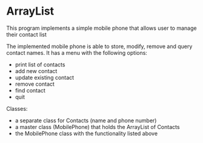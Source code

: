# ArrayList
This program implements a simple mobile phone that allows user to manage their contact list

The implemented mobile phone is able to store, modify, remove and query contact names. 
It has a menu with the following options: 
- print list of contacts
- add new contact
- update existing contact
- remove contact
- find contact
- quit

Classes:
- a separate class for Contacts (name and phone number)
- a master class (MobilePhone) that holds the ArrayList of Contacts
- the MobilePhone class with the functionality listed above




